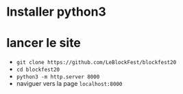 # Installer python3

# lancer le site
- `git clone https://github.com/LeBlockFest/blockfest20`
- `cd blockfest20`
- `python3 -m http.server 8000`
- naviguer vers la page `localhost:8000`
